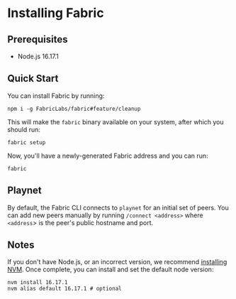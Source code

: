 # Installing Fabric
## Prerequisites
- Node.js 16.17.1

## Quick Start
You can install Fabric by running:
```
npm i -g FabricLabs/fabric#feature/cleanup
```

This will make the `fabric` binary available on your system, after which you should run:
```
fabric setup
```

Now, you'll have a newly-generated Fabric address and you can run:
```
fabric
```

## Playnet
By default, the Fabric CLI connects to `playnet` for an initial set of peers.  You can add new peers manually by running `/connect <address>` where `<address`> is the peer's public hostname and port.

## Notes
If you don't have Node.js, or an incorrect version, we recommend [installing NVM][installing-nvm].  Once complete, you can install and set the default node version:
```
nvm install 16.17.1
nvm alias default 16.17.1 # optional
```

[installing-nvm]: https://nvm.sh
